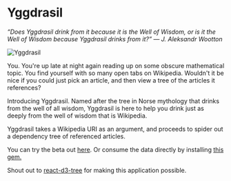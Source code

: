 # Yggdrasil


_“Does Yggdrasil drink from it because it is the Well of Wisdom, 
 or is it the Well of Wisdom because Yggdrasil drinks from it?” 
 ― J. Aleksandr Wootton_



![Yggdrasil](https://user-images.githubusercontent.com/7142972/58755414-e6017600-84a0-11e9-967f-2e004d0397b0.png)

You. You're up late at night again reading up on some obscure mathematical topic. You find yourself with so many open tabs on Wikipedia. Wouldn't it be nice if you could just pick an article, and then view a tree of the articles it references?

Introducing Yggdrasil. Named after the tree in Norse mythology that drinks from the well of all wisdom, Yggdrasil is here to help you drink just as deeply from the well of wisdom that is Wikipedia.

Yggdrasil takes a Wikipedia URI as an argument, and proceeds to spider out a dependency tree of referenced articles.

You can try the beta out [here](https://wiki-tree.herokuapp.com).  Or consume the data directly by installing [this gem.](https://github.com/alex0112/wiki-yggdrasil)

Shout out to [react-d3-tree](https://github.com/bkrem/react-d3-tree) for making this application possible.

